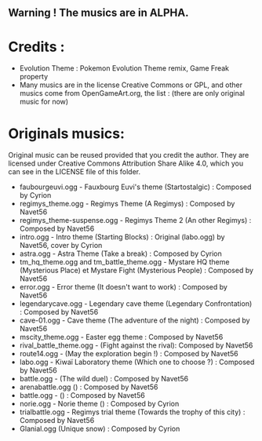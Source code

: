 ## Warning ! The musics are in ALPHA.

# Credits :

* Evolution Theme : Pokemon Evolution Theme remix, Game Freak property
* Many musics are in the license Creative Commons or GPL, and other musics come from  OpenGameArt.org, the list : 
(there are only original music for now)


# Originals musics:
Original music can be reused provided that you credit the author. They are licensed under Creative Commons Attribution Share Alike 4.0, which you can see in the LICENSE file of this folder.  
<!--Path : |filename|.extention - |Where the music is located| (|Music name|) : Composed by |creator|-->

* faubourgeuvi.ogg - Fauxbourg Euvi's theme (Startostalgic) : Composed by Cyrion
* regimys_theme.ogg - Regimys Theme (A Regimys) : Composed by Navet56
* regimys_theme-suspense.ogg - Regimys Theme 2 (An other Regimys) : Composed by Navet56
* intro.ogg - Intro theme (Starting Blocks) : Original (labo.ogg) by Navet56, cover by Cyrion
* astra.ogg - Astra Theme (Take a break) : Composed by Cyrion
* tm_hq_theme.ogg and tm_battle_theme.ogg - Mystare HQ theme (Mysterious Place) et Mystare Fight (Mysterious People) : Composed by Navet56
* error.ogg - Error theme (It doesn't want to work) : Composed by Navet56
* legendarycave.ogg - Legendary cave theme (Legendary Confrontation) : Composed by Navet56
* cave-01.ogg - Cave theme (The adventure of the night) : Composed by Navet56
* mscity_theme.ogg - Easter egg theme : Composed by Navet56
* rival_battle_theme.ogg - (Fight against the rival): Composed by Navet56
* route14.ogg - (May the exploration begin !) : Composed by Navet56
* labo.ogg - Kiwaï Laboratory theme (Which one to choose ?) : Composed by Navet56
* battle.ogg - (The wild duel) : Composed by Navet56
* arenabattle.ogg () : Composed by Navet56
* battle.ogg - () : Composed by Navet56
* norie.ogg - Norie theme () : Composed by Cyrion 
* trialbattle.ogg - Regimys trial theme (Towards the trophy of this city) : Composed by Navet56
* Glanial.ogg (Unique snow) : Composed by Cyrion

